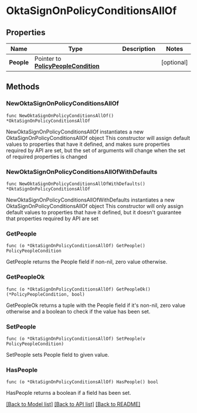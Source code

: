 # OktaSignOnPolicyConditionsAllOf

## Properties

Name | Type | Description | Notes
------------ | ------------- | ------------- | -------------
**People** | Pointer to [**PolicyPeopleCondition**](PolicyPeopleCondition.md) |  | [optional] 

## Methods

### NewOktaSignOnPolicyConditionsAllOf

`func NewOktaSignOnPolicyConditionsAllOf() *OktaSignOnPolicyConditionsAllOf`

NewOktaSignOnPolicyConditionsAllOf instantiates a new OktaSignOnPolicyConditionsAllOf object
This constructor will assign default values to properties that have it defined,
and makes sure properties required by API are set, but the set of arguments
will change when the set of required properties is changed

### NewOktaSignOnPolicyConditionsAllOfWithDefaults

`func NewOktaSignOnPolicyConditionsAllOfWithDefaults() *OktaSignOnPolicyConditionsAllOf`

NewOktaSignOnPolicyConditionsAllOfWithDefaults instantiates a new OktaSignOnPolicyConditionsAllOf object
This constructor will only assign default values to properties that have it defined,
but it doesn't guarantee that properties required by API are set

### GetPeople

`func (o *OktaSignOnPolicyConditionsAllOf) GetPeople() PolicyPeopleCondition`

GetPeople returns the People field if non-nil, zero value otherwise.

### GetPeopleOk

`func (o *OktaSignOnPolicyConditionsAllOf) GetPeopleOk() (*PolicyPeopleCondition, bool)`

GetPeopleOk returns a tuple with the People field if it's non-nil, zero value otherwise
and a boolean to check if the value has been set.

### SetPeople

`func (o *OktaSignOnPolicyConditionsAllOf) SetPeople(v PolicyPeopleCondition)`

SetPeople sets People field to given value.

### HasPeople

`func (o *OktaSignOnPolicyConditionsAllOf) HasPeople() bool`

HasPeople returns a boolean if a field has been set.


[[Back to Model list]](../README.md#documentation-for-models) [[Back to API list]](../README.md#documentation-for-api-endpoints) [[Back to README]](../README.md)


